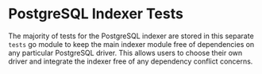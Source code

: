 # PostgreSQL Indexer Tests

The majority of tests for the PostgreSQL indexer are stored in this separate `tests` go module to keep the main indexer module free of dependencies on any particular PostgreSQL driver. This allows users to choose their own driver and integrate the indexer free of any dependency conflict concerns.